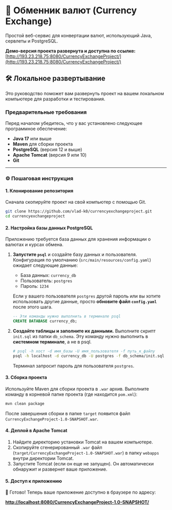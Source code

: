 # 🚀 Обменник валют (Currency Exchange)

Простой веб-сервис для конвертации валют, использующий Java, сервлеты и PostgreSQL.

**Демо-версия проекта развернута и доступна по ссылке:** [http://193.23.218.75:8080/CurrencyExchangeProject/](http://193.23.218.75:8080/CurrencyExchangeProject/)

## 🛠️ Локальное развертывание

Это руководство поможет вам развернуть проект на вашем локальном компьютере для разработки и тестирования.

### Предварительные требования

Перед началом убедитесь, что у вас установлено следующее программное обеспечение:

  * **Java 17** или выше
  * **Maven** для сборки проекта
  * **PostgreSQL** (версия 12 и выше)
  * **Apache Tomcat** (версия 9 или 10)
  * **Git**

-----

### ⚙️ Пошаговая инструкция

#### 1\. Клонирование репозитория

Сначала скопируйте проект на свой компьютер с помощью Git.

```bash
git clone https://github.com/vlad-k0/currencyexchangeproject.git
cd currencyexchangeproject
```

#### 2\. Настройка базы данных PostgreSQL

Приложению требуется база данных для хранения информации о валютах и курсах обмена.

1.  **Запустите `psql`** и создайте базу данных и пользователя. Конфигурация по умолчанию (`src/main/resources/config.yaml`) ожидает следующие данные:

      * База данных: `currency_db`
      * Пользователь: `postgres`
      * Пароль: `1234`

    Если у вашего пользователя `postgres` другой пароль или вы хотите использовать другие данные, просто **обновите файл `config.yaml`** после этого шага.

    ```sql
    -- Эти команды нужно выполнить в терминале psql
    CREATE DATABASE currency_db;
    ```

2.  **Создайте таблицы и заполните их данными.** Выполните скрипт `init.sql` из папки `db_schema`. Эту команду нужно выполнить в **системном терминале**, а не в psql.

    ```bash
    # psql -h хост -d имя_базы -U имя_пользователя -f путь_к_файлу
    psql -h localhost -d currency_db -U postgres -f db_schema/init.sql
    ```

    Терминал запросит пароль для пользователя `postgres`.

#### 3\. Сборка проекта

Используйте Maven для сборки проекта в `.war` архив. Выполните команду в корневой папке проекта (где находится `pom.xml`):

```bash
mvn clean package
```

После завершения сборки в папке `target` появится файл `CurrencyExchangeProject-1.0-SNAPSHOT.war`.

#### 4\. Деплой в Apache Tomcat

1.  Найдите директорию установки Tomcat на вашем компьютере.
2.  Скопируйте сгенерированный `.war` файл (`target/CurrencyExchangeProject-1.0-SNAPSHOT.war`) в папку `webapps` внутри директории Tomcat.
3.  Запустите Tomcat (если он еще не запущен). Он автоматически обнаружит и развернет ваше приложение.

#### 5\. Доступ к приложению

🎉 Готово\! Теперь ваше приложение доступно в браузере по адресу:

**[http://localhost:8080/CurrencyExchangeProject-1.0-SNAPSHOT/](https://www.google.com/search?q=http://localhost:8080/CurrencyExchangeProject-1.0-SNAPSHOT/)**
